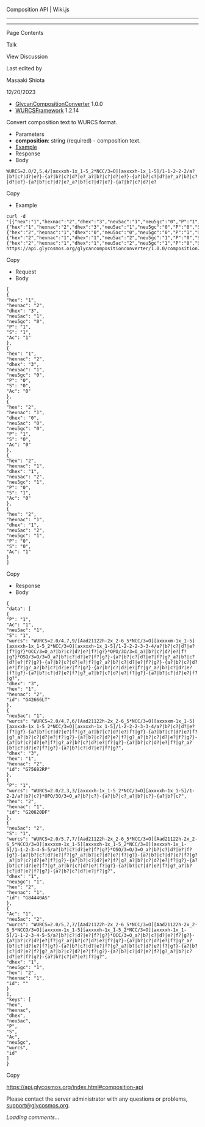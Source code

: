 Composition API | Wiki.js

---

---

Page Contents

Talk

View Discussion

Last edited by

Masaaki Shiota

12/20/2023

- [GlycanCompositionConverter](https://gitlab.com/glycosmos/glycompconverter) 1.0.0
- [WURCSFramework](https://gitlab.com/glycoinfo/wurcsframework) 1.2.14

Convert composition text to WURCS format.

- Parameters
- **composition**: string (required) - composition text.
- [Example](https://api.glycosmos.org/glycancompositionconverter/1.0.0/composition2wurcs/Hex:3%7CHexNAc:2)
- Response
- Body

```
WURCS=2.0/2,5,4/[axxxxh-1x_1-5_2*NCC/3=O][axxxxh-1x_1-5]/1-1-2-2-2/a?|b?|c?|d?|e?}-{a?|b?|c?|d?|e?_a?|b?|c?|d?|e?}-{a?|b?|c?|d?|e?_a?|b?|c?|d?|e?}-{a?|b?|c?|d?|e?_a?|b?|c?|d?|e?}-{a?|b?|c?|d?|e?
```

Copy

- Example

```
curl -d '[{"hex":"1","hexnac":"2","dhex":"3","neu5ac":"1","neu5gc":"0","P":"1","S":"1","Ac":"1"},{"hex":"1","hexnac":"2","dhex":"3","neu5ac":"1","neu5gc":"0","P":"0","S":"0","Ac":"0"},{"hex":"2","hexnac":"1","dhex":"0","neu5ac":"0","neu5gc":"0","P":"1","S":"0","Ac":"0"},{"hex":"2","hexnac":"1","dhex":"1","neu5ac":"2","neu5gc":"1","P":"0","S":"1","Ac":"0"},{"hex":"2","hexnac":"1","dhex":"1","neu5ac":"2","neu5gc":"1","P":"0","S":"0","Ac":"1"}]' https://api.glycosmos.org/glycancompositionconverter/1.0.0/composition2wurcs
```

Copy

- Request
- Body

```
[
{
"hex": "1",
"hexnac": "2",
"dhex": "3",
"neu5ac": "1",
"neu5gc": "0",
"P": "1",
"S": "1",
"Ac": "1"
},
{
"hex": "1",
"hexnac": "2",
"dhex": "3",
"neu5ac": "1",
"neu5gc": "0",
"P": "0",
"S": "0",
"Ac": "0"
},
{
"hex": "2",
"hexnac": "1",
"dhex": "0",
"neu5ac": "0",
"neu5gc": "0",
"P": "1",
"S": "0",
"Ac": "0"
},
{
"hex": "2",
"hexnac": "1",
"dhex": "1",
"neu5ac": "2",
"neu5gc": "1",
"P": "0",
"S": "1",
"Ac": "0"
},
{
"hex": "2",
"hexnac": "1",
"dhex": "1",
"neu5ac": "2",
"neu5gc": "1",
"P": "0",
"S": "0",
"Ac": "1"
}
]
```

Copy

- Response
- Body

```
{
"data": [
{
"P": "1",
"Ac": "1",
"neu5ac": "1",
"S": "1",
"wurcs": "WURCS=2.0/4,7,9/[Aad21122h-2x_2-6_5*NCC/3=O][axxxxm-1x_1-5][axxxxh-1x_1-5_2*NCC/3=O][axxxxh-1x_1-5]/1-2-2-2-3-3-4/a?|b?|c?|d?|e?|f?|g?}*OCC/3=O_a?|b?|c?|d?|e?|f?|g?}*OPO/3O/3=O_a?|b?|c?|d?|e?|f?|g?}*OSO/3=O/3=O_a?|b?|c?|d?|e?|f?|g?}-{a?|b?|c?|d?|e?|f?|g?_a?|b?|c?|d?|e?|f?|g?}-{a?|b?|c?|d?|e?|f?|g?_a?|b?|c?|d?|e?|f?|g?}-{a?|b?|c?|d?|e?|f?|g?_a?|b?|c?|d?|e?|f?|g?}-{a?|b?|c?|d?|e?|f?|g?_a?|b?|c?|d?|e?|f?|g?}-{a?|b?|c?|d?|e?|f?|g?_a?|b?|c?|d?|e?|f?|g?}-{a?|b?|c?|d?|e?|f?|g?",
"dhex": "3",
"hex": "1",
"hexnac": "2",
"id": "G42666LT"
},
{
"neu5ac": "1",
"wurcs": "WURCS=2.0/4,7,6/[Aad21122h-2x_2-6_5*NCC/3=O][axxxxm-1x_1-5][axxxxh-1x_1-5_2*NCC/3=O][axxxxh-1x_1-5]/1-2-2-2-3-3-4/a?|b?|c?|d?|e?|f?|g?}-{a?|b?|c?|d?|e?|f?|g?_a?|b?|c?|d?|e?|f?|g?}-{a?|b?|c?|d?|e?|f?|g?_a?|b?|c?|d?|e?|f?|g?}-{a?|b?|c?|d?|e?|f?|g?_a?|b?|c?|d?|e?|f?|g?}-{a?|b?|c?|d?|e?|f?|g?_a?|b?|c?|d?|e?|f?|g?}-{a?|b?|c?|d?|e?|f?|g?_a?|b?|c?|d?|e?|f?|g?}-{a?|b?|c?|d?|e?|f?|g?",
"dhex": "3",
"hex": "1",
"hexnac": "2",
"id": "G75682RP"
},
{
"P": "1",
"wurcs": "WURCS=2.0/2,3,3/[axxxxh-1x_1-5_2*NCC/3=O][axxxxh-1x_1-5]/1-2-2/a?|b?|c?}*OPO/3O/3=O_a?|b?|c?}-{a?|b?|c?_a?|b?|c?}-{a?|b?|c?",
"hex": "2",
"hexnac": "1",
"id": "G20620DF"
},
{
"neu5ac": "2",
"S": "1",
"wurcs": "WURCS=2.0/5,7,7/[Aad21122h-2x_2-6_5*NCC/3=O][Aad21122h-2x_2-6_5*NCCO/3=O][axxxxm-1x_1-5][axxxxh-1x_1-5_2*NCC/3=O][axxxxh-1x_1-5]/1-1-2-3-4-5-5/a?|b?|c?|d?|e?|f?|g?}*OSO/3=O/3=O_a?|b?|c?|d?|e?|f?|g?}-{a?|b?|c?|d?|e?|f?|g?_a?|b?|c?|d?|e?|f?|g?}-{a?|b?|c?|d?|e?|f?|g?_a?|b?|c?|d?|e?|f?|g?}-{a?|b?|c?|d?|e?|f?|g?_a?|b?|c?|d?|e?|f?|g?}-{a?|b?|c?|d?|e?|f?|g?_a?|b?|c?|d?|e?|f?|g?}-{a?|b?|c?|d?|e?|f?|g?_a?|b?|c?|d?|e?|f?|g?}-{a?|b?|c?|d?|e?|f?|g?",
"dhex": "1",
"neu5gc": "1",
"hex": "2",
"hexnac": "1",
"id": "G84440AS"
},
{
"Ac": "1",
"neu5ac": "2",
"wurcs": "WURCS=2.0/5,7,7/[Aad21122h-2x_2-6_5*NCC/3=O][Aad21122h-2x_2-6_5*NCCO/3=O][axxxxm-1x_1-5][axxxxh-1x_1-5_2*NCC/3=O][axxxxh-1x_1-5]/1-1-2-3-4-5-5/a?|b?|c?|d?|e?|f?|g?}*OCC/3=O_a?|b?|c?|d?|e?|f?|g?}-{a?|b?|c?|d?|e?|f?|g?_a?|b?|c?|d?|e?|f?|g?}-{a?|b?|c?|d?|e?|f?|g?_a?|b?|c?|d?|e?|f?|g?}-{a?|b?|c?|d?|e?|f?|g?_a?|b?|c?|d?|e?|f?|g?}-{a?|b?|c?|d?|e?|f?|g?_a?|b?|c?|d?|e?|f?|g?}-{a?|b?|c?|d?|e?|f?|g?_a?|b?|c?|d?|e?|f?|g?}-{a?|b?|c?|d?|e?|f?|g?",
"dhex": "1",
"neu5gc": "1",
"hex": "2",
"hexnac": "1",
"id": ""
}
],
"keys": [
"hex",
"hexnac",
"dhex",
"neu5ac",
"P",
"S",
"Ac",
"neu5gc",
"wurcs",
"id"
]
}
```

Copy

<https://api.glycosmos.org/index.html#composition-api>

Please contact the server administrator with any questions or problems, [support@glycosmos.org](mailto:support@glycosmos.org).

*Loading comments...*